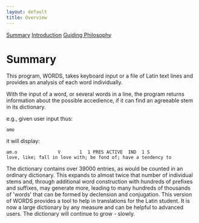 ```yaml
---
layout: default
title: Overview
---
```


[Summary](index.html)
[Introduction](introduction.html)
[Guiding Philosophy](philosophy.html)

Summary
=======

This program, WORDS, takes keyboard input or a file of Latin text lines and
provides an analysis of each word individually.

With the input of a word, or several words in a line, the program returns
information about the possible accedience, if it can find an agreeable
stem in its dictionary.

e.g., given user input thus:

    amo
    
it will display:

    am.o               V       1  1 PRES ACTIVE  IND  1 S
    love, like; fall in love with; be fond of; have a tendency to

The dictionary contains over 39000 entries, as would be counted in an
ordinary dictionary.  This expands to almost twice that number of
individual stems and,
through additional word construction with hundreds of prefixes and
suffixes, may generate more, leading to many hundreds of thousands of
'words' that can be formed by declension and conjugation.  This version of
WORDS provides a tool to help in translations for the Latin student.  It
is now a large dictionary by any measure and can be helpful to advanced
users.  The dictionary will continue to grow - slowly.
